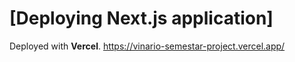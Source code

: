 # [Deploying Next.js application]

Deployed with **Vercel**.
https://vinario-semestar-project.vercel.app/
